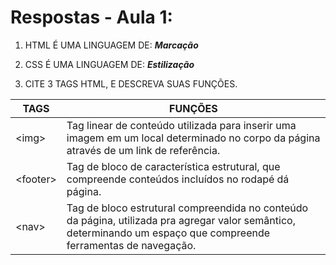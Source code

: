 # Respostas - Aula 1:

1. HTML É UMA LINGUAGEM DE: _**Marcação**_

2. CSS É UMA LINGUAGEM DE: _**Estilização**_

3. CITE 3 TAGS HTML, E DESCREVA SUAS FUNÇÕES.

| **TAGS**  | **FUNÇÕES**                                                                                            |
|-----------|--------------------------------------------------------------------------------------------------------|
|\<img\>    | Tag linear de conteúdo utilizada para inserir uma imagem em um local determinado no corpo da página através de um link de referência.                                                                                                  |
|\<footer\> | Tag de bloco de característica estrutural, que compreende conteúdos incluídos no rodapé dá página.     |
|\<nav\>    | Tag de bloco estrutural compreendida no conteúdo da página, utilizada pra agregar valor semântico, determinando um espaço que compreende ferramentas de navegação.                                                                      |
